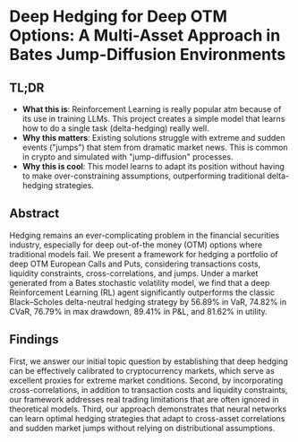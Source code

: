 # Deep Hedging for Deep OTM Options: A Multi-Asset Approach in Bates Jump-Diffusion Environments
## TL;DR
- **What this is**: Reinforcement Learning is really popular atm because of its use in training LLMs. This project creates a simple model that learns how to do a single task (delta-hedging) really well.
- **Why this matters**: Existing solutions struggle with extreme and sudden events ("jumps") that stem from dramatic market news. This is common in crypto and simulated with "jump-diffusion" processes.
- **Why this is cool**: This model learns to adapt its position without having to make over-constraining assumptions, outperforming traditional delta-hedging strategies.

## Abstract

Hedging remains an ever-complicating problem in the financial securities industry, especially for deep out-of-the money (OTM) options 
where traditional models fail. We present a framework for hedging a portfolio of deep OTM European Calls and Puts, considering transactions 
costs, liquidity constraints, cross-correlations, and jumps. Under a market generated from a Bates stochastic volatility model, we find that 
a deep Reinforcement Learning (RL) agent significantly outperforms the classic Black–Scholes delta-neutral hedging strategy by 56.89% in VaR, 
74.82% in CVaR, 76.79% in max drawdown, 89.41% in P&L, and 81.62% in utility.

## Findings
First, we answer our initial topic question by establishing that deep hedging can be effectively calibrated to cryptocurrency markets, which 
serve as excellent proxies for extreme market conditions. Second, by incorporating cross-correlations, in addition to transaction costs and 
liquidity constraints, our framework addresses real trading limitations that are often ignored in theoretical models. Third, our approach 
demonstrates that neural networks can learn optimal hedging strategies that adapt to cross-asset correlations and sudden market jumps without 
relying on distributional assumptions.
